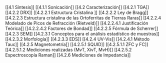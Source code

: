 [[4.1 Síntesis]]
    [[4.1.1 Sonicación]]
[[4.2 Caracterización]]
    [[4.2.1 TGA]]
    [[4.2.2 DRX]]
        [[4.2.2.1 Estructura Cristalina ]]
        [[4.2.2.2 Ley de Bragg]]
        [[4.2.2.3 Estructura cristalina de las Ortoferritas de Tierras Raras]]
        [[4.2.2.4 Modelado de Picos de Refracción (Rietveld)]]
            [[4.2.2.4.1 Justificación Teórica]]
            [[4.2.2.4.2 Factores de Bondad]]
        [[4.2.2.5 Fórmula de Scherrer]]
    [[4.2.3 SEM]]
        [[4.2.3.1  Conceptos para el análisis estadístico de muestras]]
        [[4.2.3.2 Morfología]]
        [[4.2.3.3 EDS]]
    [[4.2.4 UV-Vis]]
        [[4.2.4.1 Método Tauc]]
    [[4.2.5 Magnetometría]]
        [[4.2.5.1 SQUID]]
            [[4.2.5.1.1 ZFC y FC]]
            [[4.2.5.1.2 Mediciones realizadas (MvT, XivT, MvH)]]
        [[4.2.5.2 Espectroscopía Raman]]
    [[4.2.6 Mediciones de Impedancia]]